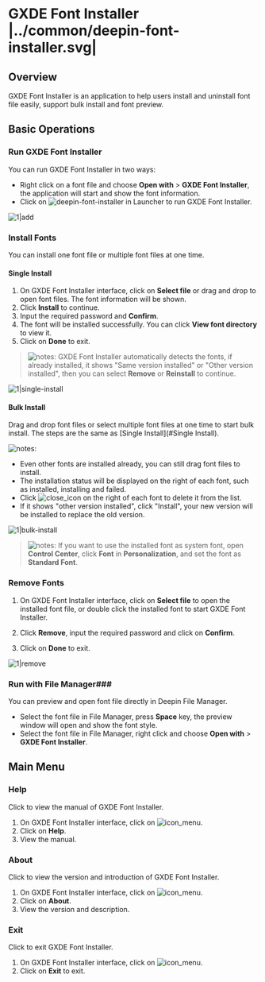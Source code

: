 # GXDE Font Installer |../common/deepin-font-installer.svg|

## Overview

GXDE Font Installer is an application to help users install and uninstall font file easily, support bulk install and font preview.


## Basic Operations

### Run GXDE Font Installer

You can run GXDE Font Installer in two ways:

- Right click on a font file and choose **Open with** > **GXDE Font Installer**, the application will start and show the font information.
- Click on ![deepin-font-installer](icon/font.svg) in Launcher to run GXDE Font Installer. 

![1|add](jpg/add.jpg)

### Install Fonts
You can install one font file or multiple font files at one time.

#### Single Install

1. On GXDE Font Installer interface, click on **Select file** or drag and drop to open font files. The font information will be shown.
2. Click **Install** to continue.
3. Input the required password and **Confirm**.
4. The font will be installed successfully. You can click **View font directory** to view it.
5. Click on **Done** to exit.


> ![notes](icon/notes.svg): GXDE Font Installer automatically detects the fonts, if already installed, it shows "Same version installed" or "Other version installed", then you can select **Remove** or **Reinstall** to continue.

![1|single-install](jpg/single-install.jpg)

#### Bulk Install

Drag and drop font files or select multiple font files at one time to start bulk install. The steps are the same as [Single Install](#Single Install).

![notes](icon/tips.svg):

- Even other fonts are installed already, you can still drag font files to install.
- The installation status will be displayed on the right of each font, such as installed, installing and failed.
- Click ![close_icon](icon/close_icon.svg) on the right of each font to delete it from the list. 
- If it shows "other version installed", click "Install", your new version will be installed to replace the old version.

![1|bulk-install](jpg/bulk-install.jpg)

> ![notes](icon/notes.svg): If you want to use the installed font as system font, open **Control Center**, click **Font** in **Personalization**, and set the font as **Standard Font**.

### Remove Fonts

1. On GXDE Font Installer interface, click on **Select file** to open the installed font file, or double click the installed font to start GXDE Font Installer.

2. Click **Remove**, input the required password and click on **Confirm**.

3. Click on **Done** to exit.


![1|remove](jpg/remove.jpg)

### Run with File Manager###

You can preview and open font file directly in Deepin File Manager.

- Select the font file in File Manager, press **Space** key, the preview window will open and show the font style.
- Select the font file in File Manager, right click and choose **Open with** > **GXDE Font Installer**.

## Main Menu

### Help

Click to view the manual of GXDE Font Installer.

1. On GXDE Font Installer interface, click on ![icon_menu](icon/icon_menu.svg).
2. Click on **Help**.
3. View the manual.




### About

Click to view the version and introduction of GXDE Font Installer.

1. On GXDE Font Installer interface, click on ![icon_menu](icon/icon_menu.svg).
2. Click on **About**.
3. View the version and description.




### Exit

Click to exit GXDE Font Installer.

1. On GXDE Font Installer interface, click on ![icon_menu](icon/icon_menu.svg).
2. Click on **Exit** to exit.
